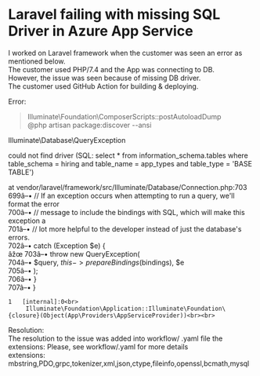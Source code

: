 # Laravel failing with missing SQL Driver in Azure App Service

I worked on Laravel framework when the customer was seen an error as mentioned below.<br>
The customer used PHP/7.4 and the App was connecting to DB.  <br>
However, the issue was seen because of missing DB driver.<br>
The customer used GitHub Action for building & deploying.<br>

Error: <br>

 > Illuminate\Foundation\ComposerScripts::postAutoloadDump<br>
  > @php artisan package:discover --ansi<br>
    
   Illuminate\Database\QueryException <br>
  
 could not find driver (SQL: select * from information_schema.tables where table_schema = hiring and table_name = app_types and table_type = 'BASE TABLE')<br>
    
   at vendor/laravel/framework/src/Illuminate/Database/Connection.php:703<br>
       699â–•         // If an exception occurs when attempting to run a query, we'll format the error<br>
      700â–•         // message to include the bindings with SQL, which will make this exception a<br>
      701â–•         // lot more helpful to the developer instead of just the database's errors.<br>
       702â–•         catch (Exception $e) {<br>
      âžœ 703â–•             throw new QueryException(<br>
        704â–•                 $query, $this->prepareBindings($bindings), $e<br>
        705â–•             );<br>
        706â–•         }<br>
        707â–•     }<br>
    
    1   [internal]:0<br>
         Illuminate\Foundation\Application::Illuminate\Foundation\{closure}(Object(App\Providers\AppServiceProvider))<br><br>
   


Resolution: <br>
The resolution to the issue was added into workflow/ .yaml file the extensions: Please, see workflow/.yaml for more details <br>
 extensions: mbstring,PDO,grpc,tokenizer,xml,json,ctype,fileinfo,openssl,bcmath,mysql<br>
 
 
 

